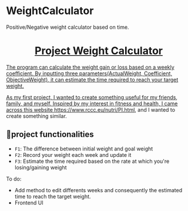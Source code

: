 # WeightCalculator
Positive/Negative weight calculator based on time.



<a href="https://mycodely.github.io/WeightCalculator/" target="_blank">



<h1 align="center"> Project Weight Calculator</h1>

The program can calculate the weight gain or loss based on a weekly coefficient. By inputting three parameters(ActualWeight, Coefficient, ObjectiveWeight), it can estimate the time required to reach your target weight.

As my first project, I wanted to create something useful for my friends, family, and myself. Inspired by my interest in fitness and health, I came across this website https://www.rccc.eu/nutri/PI.html, and I wanted to create something similar.

## :hammer:project functionalities

- `F1`: The difference between initial weight and goal weight
- `F2`: Record your weight each week and update it
- `F3`: Estimate the time required based on the rate at which you're losing/gaining weight


To do:
- Add method to edit differents weeks and consequently the estimated time to reach the target weight.
- Frontend UI

